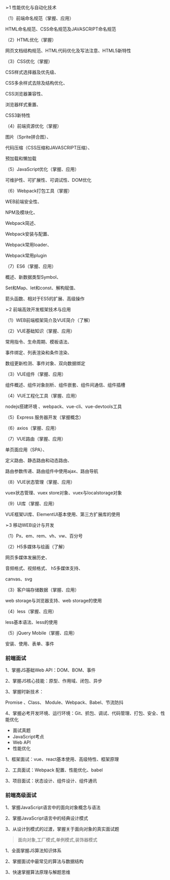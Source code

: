 ➢1 性能优化与自动化技术

（1）前端命名规范（掌握、应用）

HTML命名规范、CSS命名规范及JAVASCRIPT命名规范

（2）HTML优化（掌握）

网页文档结构规范、HTML代码优化及写法注意、HTML5新特性

（3）CSS优化（掌握）

CSS样式选择器及优先级、

CSS多余样式去除及结构优化、

CSS浏览器兼容性、

浏览器样式重置、

CSS3新特性

（4）前端资源优化（掌握）

图片（Sprite拼合图）、

代码压缩（CSS压缩和JAVASCRIPT压缩）、

预加载和懒加载

（5）JavaScript优化（掌握、应用）

可维护性、可扩展性、可调试性、DOM优化

（6）Webpack打包工具（掌握）

WEB前端安全性、

NPM及模块化、

Webpack简述、

Webpack安装与配置、

Webpack常用loader、

Webpack常用plugin

（7）ES6（掌握、应用）

概述、新数据类型Symbol、

Set和Map、let和const、解构赋值、

箭头函数、相对于ES5的扩展、高级操作

➢2 前端高效开发框架技术与应用

（1）WEB前端框架简介及VUE简介（了解）

（2）VUE基础知识（掌握、应用）

常用指令、生命周期、模板语法、

事件绑定、列表渲染和条件渲染、

数组更新检测、事件对象、双向数据绑定

（3）VUE组件（掌握、应用）

组件概述、组件对象剖析、组件嵌套、组件间通信、组件插槽

（4）VUE工程化工具（掌握、应用）

nodejs搭建环境 、webpack、vue-cli、vue-devtools工具

（5）Express 服务器开发（掌握概念）

（6）axios（掌握、应用）

（7）VUE路由（掌握、应用）

单页面应用（SPA）、

定义路由、静态路由和动态路由、

路由参数传递、路由组件中使用ajax、路由导航

（8）VUE状态管理（掌握、应用）

vuex状态管理、vuex store对象、vuex与localstorage对象

（9）UI库（掌握、应用） 

VUE框架UI库、ElementUI基本使用、第三方扩展库的使用

➢3 移动WEB设计与开发

（1）Px、em、rem、vh、vw、百分号

（2）H5多媒体与绘画（了解）

网页多媒体发展历史、

音频格式、视频格式、 h5多媒体支持、

canvas、svg

（3）客户端存储数据（掌握、应用）

web storage与浏览器支持、web storage的使用

（4）less（掌握、应用）

less基本语法、less的使用

（5）jQuery Mobile（掌握、应用）

安装、使用、表单、事件

### 前端面试

1、掌握JS基础Web API：DOM、BOM、事件

2、掌握JS核心技能：原型、作用域、闭包、异步

3、掌握时新技术：

Promise 、Class、 Module、Webpack、Babel、节流防抖

4、掌握必考开发环境、运行环境：Git、抓包、调试、代码管理、打包、安全、性能优化

- 面试真题
- JavaScript考点
- Web API
- 性能优化

1、框架面试：vue、react基本使用、高级特性、框架原理

2、工具面试：Webpack 配置、性能优化、babel

3、项目面试：状态设计、组件设计、组件通讯

### 前端高级面试

1、掌握JavaScript语言中的面向对象概念与语法

2、掌握JavaScript语言中的经典设计模式

3、从设计到模式的过渡，掌握关于面向对象的真实面试题

> 面向对象,工厂模式,单例模式,装饰器模式

1、全面掌握JS算法知识体系

2、掌握面试中最常见的算法与数据结构

3、快速掌握算法原理与解题思维